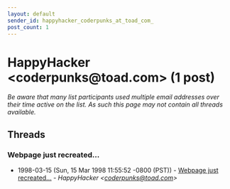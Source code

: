 ```yaml
---
layout: default
sender_id: happyhacker_coderpunks_at_toad_com_
post_count: 1
---
```


# HappyHacker <coderpunks<span>@</span>toad.com> (1 post)

_Be aware that many list participants used multiple email addresses over their time active on the list. As such this page may not contain all threads available._

## Threads

### Webpage just recreated...
+ 1998-03-15 (Sun, 15 Mar 1998 11:55:52 -0800 (PST)) - [Webpage just recreated...](/archive/1998/03/158f148b516d0200ce7e83f1edd1379996e5c810205c092dba55f50493715cdb) - _HappyHacker \<coderpunks@toad.com\>_

